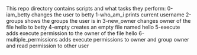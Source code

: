 This repo directory contains scripts and what tasks they perform:
0-iam_betty changes the user to betty
1-who_am_i prints current username
2-groups shows the groups the user is in
3-new_owner changes owner of the file hello to betty
4-empty creates an empty file named hello
5-execute adds execute permission to the owner of the file hello
6-multiple_permissions adds execute permissions to owner and group owner and read permission to other user